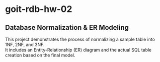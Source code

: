 # goit-rdb-hw-02

## Database Normalization & ER Modeling

This project demonstrates the process of normalizing a sample table into 1NF, 2NF, and 3NF.  
It includes an Entity-Relationship (ER) diagram and the actual SQL table creation based on the final model.
